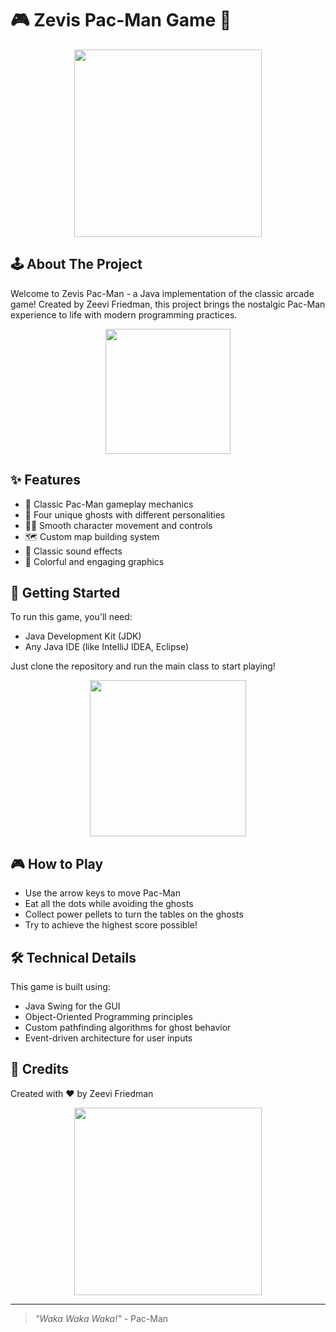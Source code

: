 # 🎮 Zevis Pac-Man Game 👻

<div align="center">
  <img src="https://media.giphy.com/media/gRxjhVNfFgqI0/giphy.gif" width="300" />
</div>

## 🕹️ About The Project

Welcome to Zevis Pac-Man - a Java implementation of the classic arcade game! Created by Zeevi Friedman, this project brings the nostalgic Pac-Man experience to life with modern programming practices.

<div align="center">
  <img src="https://media.giphy.com/media/13HgwGsXF0aiGY/giphy.gif" width="200" />
</div>

## ✨ Features

- 👾 Classic Pac-Man gameplay mechanics
- 👻 Four unique ghosts with different personalities
- 🏃‍♂️ Smooth character movement and controls
- 🗺️ Custom map building system
- 🎵 Classic sound effects
- 🎨 Colorful and engaging graphics

## 🚀 Getting Started

To run this game, you'll need:
- Java Development Kit (JDK)
- Any Java IDE (like IntelliJ IDEA, Eclipse)

Just clone the repository and run the main class to start playing!

<div align="center">
  <img src="https://media.giphy.com/media/XK8kZKJSPTziw/giphy.gif" width="250" />
</div>

## 🎮 How to Play

- Use the arrow keys to move Pac-Man
- Eat all the dots while avoiding the ghosts
- Collect power pellets to turn the tables on the ghosts
- Try to achieve the highest score possible!

## 🛠️ Technical Details

This game is built using:
- Java Swing for the GUI
- Object-Oriented Programming principles
- Custom pathfinding algorithms for ghost behavior
- Event-driven architecture for user inputs

## 🌟 Credits

Created with ❤️ by Zeevi Friedman

<div align="center">
  <img src="https://media.giphy.com/media/LMcB8XospGZO8UQq87/giphy.gif" width="300" />
</div>

---
> *"Waka Waka Waka!"* - Pac-Man
